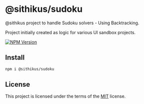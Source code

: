 # @sithikus/sudoku

@sithikus project to handle Sudoku solvers - Using Backtracking.

Project initially created as logic for various UI sandbox projects.

[![NPM Version][npm-image]][npm-url]

[npm-image]: https://img.shields.io/npm/v/@sithikus/sudoku.svg
[npm-url]: https://npmjs.org/package/@sithikus/sudoku

## Install

```bash
npm i @sithikus/sudoku
```

## License

This project is licensed under the terms of the [MIT](https://choosealicense.com/licenses/mit/) license.